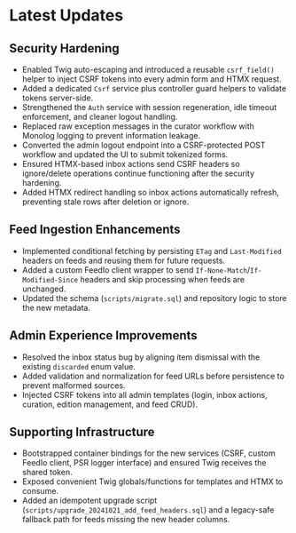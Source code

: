 # Latest Updates

## Security Hardening
- Enabled Twig auto-escaping and introduced a reusable `csrf_field()` helper to inject CSRF tokens into every admin form and HTMX request.
- Added a dedicated `Csrf` service plus controller guard helpers to validate tokens server-side.
- Strengthened the `Auth` service with session regeneration, idle timeout enforcement, and cleaner logout handling.
- Replaced raw exception messages in the curator workflow with Monolog logging to prevent information leakage.
- Converted the admin logout endpoint into a CSRF-protected POST workflow and updated the UI to submit tokenized forms.
- Ensured HTMX-based inbox actions send CSRF headers so ignore/delete operations continue functioning after the security hardening.
- Added HTMX redirect handling so inbox actions automatically refresh, preventing stale rows after deletion or ignore.

## Feed Ingestion Enhancements
- Implemented conditional fetching by persisting `ETag` and `Last-Modified` headers on feeds and reusing them for future requests.
- Added a custom FeedIo client wrapper to send `If-None-Match`/`If-Modified-Since` headers and skip processing when feeds are unchanged.
- Updated the schema (`scripts/migrate.sql`) and repository logic to store the new metadata.

## Admin Experience Improvements
- Resolved the inbox status bug by aligning item dismissal with the existing `discarded` enum value.
- Added validation and normalization for feed URLs before persistence to prevent malformed sources.
- Injected CSRF tokens into all admin templates (login, inbox actions, curation, edition management, and feed CRUD).

## Supporting Infrastructure
- Bootstrapped container bindings for the new services (CSRF, custom FeedIo client, PSR logger interface) and ensured Twig receives the shared token.
- Exposed convenient Twig globals/functions for templates and HTMX to consume.
- Added an idempotent upgrade script (`scripts/upgrade_20241021_add_feed_headers.sql`) and a legacy-safe fallback path for feeds missing the new header columns.
